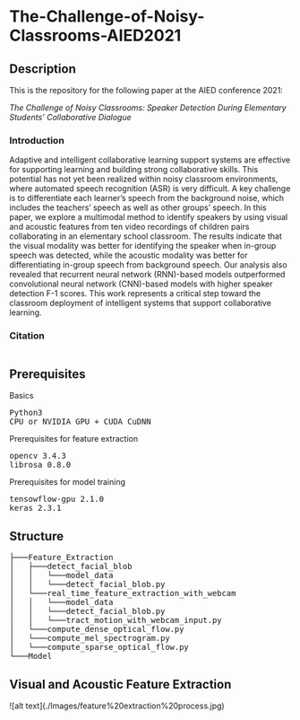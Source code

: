<h1>The-Challenge-of-Noisy-Classrooms-AIED2021</h1>

<h2>Description</h2>
<p>This is the repository for the following paper at the AIED conference 2021:</p> 
<p><em>The Challenge of Noisy Classrooms: Speaker Detection During Elementary Students’ Collaborative Dialogue</em></p>
<h3>Introduction</h3>
<p>Adaptive and intelligent collaborative learning support systems are effective for supporting learning and building strong collaborative skills. This potential has not yet been realized within noisy classroom environments, where automated speech recognition (ASR) is very difficult. A key challenge is to differentiate each learner’s speech from the background noise, which includes the teachers’ speech as well as other groups’ speech. In this paper, we explore a multimodal method to identify speakers by using visual and acoustic features from ten video recordings of children pairs collaborating in an elementary school classroom. The results indicate that the visual modality was better for identifying the speaker when in-group speech was detected, while the acoustic modality was better for differentiating in-group speech from background speech. Our analysis also revealed that recurrent neural network (RNN)-based models outperformed convolutional neural network (CNN)-based models with higher speaker detection F-1 scores. This work represents a critical step toward the classroom deployment of intelligent systems that support collaborative learning.</p>
<h3>Citation</h3>
<pre></pre>


<h2>Prerequisites</h2>
<p>Basics</p>
<pre>
Python3 
CPU or NVIDIA GPU + CUDA CuDNN
</pre>
<p>Prerequisites for feature extraction</p>
<pre>
opencv 3.4.3
librosa 0.8.0
</pre>
<p>Prerequisites for model training</p>
<pre>
tensowflow-gpu 2.1.0
keras 2.3.1
</pre>

<h2>Structure</h2>
<pre>
├───Feature_Extraction
│   ├───detect_facial_blob
│   │   └───model_data
│   │   └───detect_facial_blob.py
│   └───real_time_feature_extraction_with_webcam
│   │   └───model_data
│   │   └───detect_facial_blob.py
│   │   └───tract_motion_with_webcam_input.py
│   └───compute_dense_optical_flow.py
│   └───compute_mel_spectrogram.py
│   └───compute_sparse_optical_flow.py
└───Model
</pre>

<h2>Visual and Acoustic Feature Extraction</h2>
![alt text](./Images/feature%20extraction%20process.jpg)